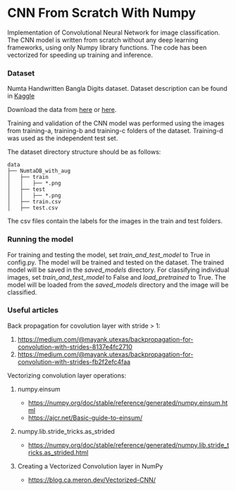 # CNN From Scratch With Numpy

Implementation of Convolutional Neural Network for image classification. The CNN model is written from scratch without any deep learning frameworks, using only Numpy library functions. The code has been vectorized for speeding up training and inference. 

### Dataset
Numta Handwritten Bangla Digits dataset. Dataset description can be found in [Kaggle](https://www.kaggle.com/competitions/numta/data)

Download the data from [here](https://bengali.ai/wp-content/uploads/datasets/NumtaDB_with_aug.zip) or [here](https://drive.google.com/drive/folders/1iaLxuSN88OyOuHwEbwBzfmwf9gFi_Vqn?usp=share_link).

Training and validation of the CNN model was performed using the images from training-a, training-b and training-c folders of the dataset. Training-d was used as the independent test set.

The dataset directory structure should be as follows:
```
data
├── NumtaDB_with_aug
│   ├── train
│   │   ├── *.png
│   ├── test
│   │   ├── *.png
│   ├── train.csv
│   ├── test.csv
```
The csv files contain the labels for the images in the train and test folders.

### Running the model
For training and testing the model, set *train_and_test_model* to True in config.py. The model will be trained and tested on the dataset. The trained model will be saved in the *saved_models* directory. For classifying individual images, set *train_and_test_model* to False and *load_pretrained* to True. The model will be loaded from the *saved_models* directory and the image will be classified.


### Useful articles

Back propagation for covolution layer with stride > 1:

1. https://medium.com/@mayank.utexas/backpropagation-for-convolution-with-strides-8137e4fc2710
2. https://medium.com/@mayank.utexas/backpropagation-for-convolution-with-strides-fb2f2efc4faa

Vectorizing convolution layer operations:

1. numpy.einsum
    - https://numpy.org/doc/stable/reference/generated/numpy.einsum.html
    - https://ajcr.net/Basic-guide-to-einsum/
2. numpy.lib.stride_tricks.as_strided
    - https://numpy.org/doc/stable/reference/generated/numpy.lib.stride_tricks.as_strided.html

3. Creating a Vectorized Convolution layer in NumPy
    - https://blog.ca.meron.dev/Vectorized-CNN/

